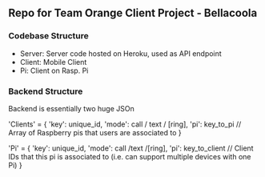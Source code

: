 ## Repo for Team Orange Client Project - Bellacoola


### Codebase Structure

- Server: Server code hosted on Heroku, used as API endpoint
- Client: Mobile Client
- Pi: Client on Rasp. Pi


### Backend Structure
Backend is essentially two huge JSOn

'Clients' = {
    'key': unique_id,
    'mode': call / text / [ring],
    'pi': key_to_pi // Array of Raspberry pis that users are associated to
}

'Pi' = { 
    'key': unique_id,
    'mode': call /text /[ring],
    'pi': key_to_client // Client IDs that this pi is associated to (i.e. can support multiple devices with one Pi)
}

